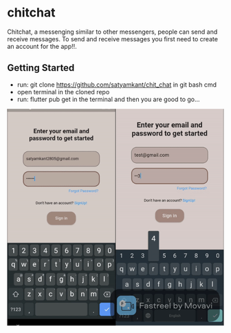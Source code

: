 # chitchat
Chitchat, a messenging similar to other messengers, people can send and receive messages.
To send and receive messages you first need to create an account for the app!!.

## Getting Started
  * run: git clone https://github.com/satyamkant/chit_chat in git bash cmd
  * open terminal in the cloned repo
  * run: flutter pub get in the terminal and then you are good to go...


![](chatapp.gif)
